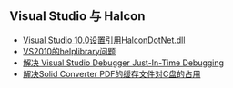 ## Visual Studio 与 Halcon
* [Visual Studio 10.0设置引用HalconDotNet.dll](https://blog.csdn.net/bitezijie/article/details/8858638)
* [VS2010的helplibrary问题](https://blog.csdn.net/bitezijie/article/details/8868643)
* [解决 Visual Studio Debugger Just-In-Time Debugging](https://blog.csdn.net/bitezijie/article/details/43937667)
* [解决Solid Converter PDF的缓存文件对C盘的占用](https://blog.csdn.net/bitezijie/article/details/43561813)

